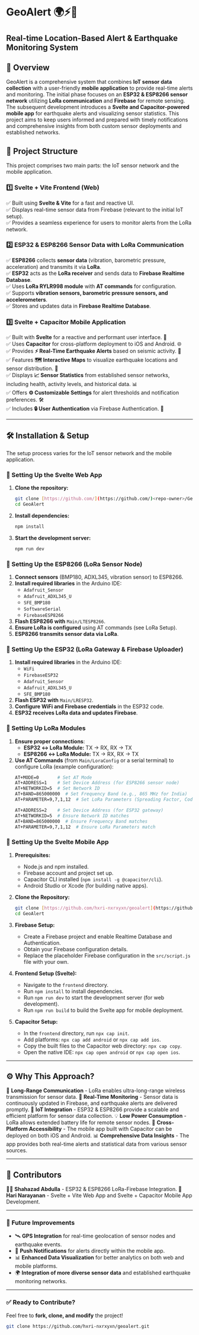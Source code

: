 # GeoAlert 🌍⚡🚨
## **Real-time Location-Based Alert & Earthquake Monitoring System**

## **🚀 Overview**

GeoAlert is a comprehensive system that combines **IoT sensor data collection** with a user-friendly **mobile application** to provide real-time alerts and monitoring. The initial phase focuses on an **ESP32 & ESP8266 sensor network** utilizing **LoRa communication** and **Firebase** for remote sensing. The subsequent development introduces a **Svelte and Capacitor-powered mobile app** for earthquake alerts and visualizing sensor statistics. This project aims to keep users informed and prepared with timely notifications and comprehensive insights from both custom sensor deployments and established networks.


## **📌 Project Structure**

This project comprises two main parts: the IoT sensor network and the mobile application.

### **1️⃣ Svelte + Vite Frontend (Web)**

✅ Built using **Svelte & Vite** for a fast and reactive UI.
<br>
✅ Displays real-time sensor data from Firebase (relevant to the initial IoT setup).
<br>
✅ Provides a seamless experience for users to monitor alerts from the LoRa network.

### **2️⃣ ESP32 & ESP8266 Sensor Data with LoRa Communication**

✅ **ESP8266** collects **sensor data** (vibration, barometric pressure, acceleration) and transmits it via **LoRa**.
<br>
✅ **ESP32** acts as the **LoRa receiver** and sends data to **Firebase Realtime Database**.
<br>
✅ Uses **LoRa RYLR998 module** with **AT commands** for configuration.
<br>
✅ Supports **vibration sensors, barometric pressure sensors, and accelerometers**.
<br>
✅ Stores and updates data in **Firebase Realtime Database**.

### **3️⃣ Svelte + Capacitor Mobile Application**

✅ Built with **Svelte** for a reactive and performant user interface. 📱
<br>
✅ Uses **Capacitor** for cross-platform deployment to iOS and Android. 🌐
<br>
✅ Provides **⚡ Real-Time Earthquake Alerts** based on seismic activity. 🔔
<br>
✅ Features **🗺️ Interactive Maps** to visualize earthquake locations and sensor distribution. 📍
<br>
✅ Displays **📈 Sensor Statistics** from established sensor networks, including health, activity levels, and historical data. 📊
<br>
✅ Offers **⚙️ Customizable Settings** for alert thresholds and notification preferences. 🛠️
<br>
✅ Includes **🔒 User Authentication** via Firebase Authentication. 🔑

-----

## **🛠️ Installation & Setup**

The setup process varies for the IoT sensor network and the mobile application.

### **🔹 Setting Up the Svelte Web App**

1.  **Clone the repository:**
    ```sh
    git clone [https://github.com/](https://github.com/)<repo-owner>/GeoAlert.git
    cd GeoAlert
    ```
2.  **Install dependencies:**
    ```sh
    npm install
    ```
3.  **Start the development server:**
    ```sh
    npm run dev
    ```

### **🔹 Setting Up the ESP8266 (LoRa Sensor Node)**

1.  **Connect sensors** (BMP180, ADXL345, vibration sensor) to ESP8266.
2.  **Install required libraries** in the Arduino IDE:
      - `Adafruit_Sensor`
      - `Adafruit_ADXL345_U`
      - `SFE_BMP180`
      - `SoftwareSerial`
      - `FirebaseESP8266`
3.  **Flash ESP8266 with** `Main/LTESP8266`.
4.  **Ensure LoRa is configured** using AT commands (see LoRa Setup).
5.  **ESP8266 transmits sensor data via LoRa**.

### **🔹 Setting Up the ESP32 (LoRa Gateway & Firebase Uploader)**

1.  **Install required libraries** in the Arduino IDE:
      - `WiFi`
      - `FirebaseESP32`
      - `Adafruit_Sensor`
      - `Adafruit_ADXL345_U`
      - `SFE_BMP180`
2.  **Flash ESP32 with** `Main/LRESP32`.
3.  **Configure WiFi and Firebase credentials** in the ESP32 code.
4.  **ESP32 receives LoRa data and updates Firebase**.

### **🔹 Setting Up LoRa Modules**

1.  **Ensure proper connections**:
      - **ESP32 ↔ LoRa Module:** TX → RX, RX → TX
      - **ESP8266 ↔ LoRa Module:** TX → RX, RX → TX
2.  **Use AT Commands** (from `Main/LoraConfig` or a serial terminal) to configure LoRa (example configuration):
    ```sh
    AT+MODE=0       # Set AT Mode
    AT+ADDRESS=1    # Set Device Address (for ESP8266 sensor node)
    AT+NETWORKID=5  # Set Network ID
    AT+BAND=865000000  # Set Frequency Band (e.g., 865 MHz for India)
    AT+PARAMETER=9,7,1,12  # Set LoRa Parameters (Spreading Factor, Coding Rate, etc.)

    AT+ADDRESS=2    # Set Device Address (for ESP32 gateway)
    AT+NETWORKID=5  # Ensure Network ID matches
    AT+BAND=865000000  # Ensure Frequency Band matches
    AT+PARAMETER=9,7,1,12  # Ensure LoRa Parameters match
    ```

### **🔹 Setting Up the Svelte Mobile App**

1.  **Prerequisites:**

      * Node.js and npm installed.
      * Firebase account and project set up.
      * Capacitor CLI installed (`npm install -g @capacitor/cli`).
      * Android Studio or Xcode (for building native apps).

2.  **Clone the Repository:**

    ```bash
    git clone [https://github.com/hxri-nxrxyxn/geoalert](https://github.com/hxri-nxrxyxn/geoalert)
    cd GeoAlert
    ```

3.  **Firebase Setup:**

      * Create a Firebase project and enable Realtime Database and Authentication.
      * Obtain your Firebase configuration details.
      * Replace the placeholder Firebase configuration in the `src/script.js` file with your own.

4.  **Frontend Setup (Svelte):**

      * Navigate to the `frontend` directory.
      * Run `npm install` to install dependencies.
      * Run `npm run dev` to start the development server (for web development).
      * Run `npm run build` to build the Svelte app for mobile deployment.

5.  **Capacitor Setup:**

      * In the `frontend` directory, run `npx cap init`.
      * Add platforms: `npx cap add android` or `npx cap add ios`.
      * Copy the built files to the Capacitor web directory: `npx cap copy`.
      * Open the native IDE: `npx cap open android` or `npx cap open ios`.

-----

## **⚙️ Why This Approach?**

🚀 **Long-Range Communication** - LoRa enables ultra-long-range wireless transmission for sensor data.
📡 **Real-Time Monitoring** - Sensor data is continuously updated in Firebase, and earthquake alerts are delivered promptly.
🔧 **IoT Integration** - ESP32 & ESP8266 provide a scalable and efficient platform for sensor data collection.
💡 **Low Power Consumption** - LoRa allows extended battery life for remote sensor nodes.
📱 **Cross-Platform Accessibility** - The mobile app built with Capacitor can be deployed on both iOS and Android.
📊 **Comprehensive Data Insights** - The app provides both real-time alerts and statistical data from various sensor sources.

-----

## **👥 Contributors**

👨‍💻 **Shahazad Abdulla** - ESP32 & ESP8266 LoRa-Firebase Integration.
🎨 **Hari Narayanan** - Svelte + Vite Web App and Svelte + Capacitor Mobile App Development.

-----

### **📢 Future Improvements**

  - 🛰 **GPS Integration** for real-time geolocation of sensor nodes and earthquake events.
  - 🔔 **Push Notifications** for alerts directly within the mobile app.
  - 📊 **Enhanced Data Visualization** for better analytics on both web and mobile platforms.
  - 🌍 **Integration of more diverse sensor data** and established earthquake monitoring networks.

-----

### **✅ Ready to Contribute?**

Feel free to **fork, clone, and modify** the project\!

```sh
git clone https://github.com/hxri-nxrxyxn/geoalert.git
```

